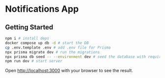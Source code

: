 # Notifications App

## Getting Started

```bash
npm i # install deps
docker compose up db -d # start the DB
cp .env.template .env # add .env file for Prisma
npx prisma migrate dev # run the migrations
npx prisma db seed -- --environment dev # seed the database with required data and additional testing data
npm run dev # start server
```

Open [http://localhost:3000](http://localhost:3000) with your browser to see the result.
